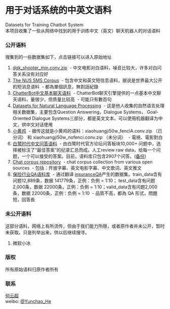 # 用于对话系统的中英文语料
Datasets for Training Chatbot System
<br>本项目收集了一些从网络中找到的用于训练中文（英文）聊天机器人的对话语料

### 公开语料
搜集到的一些数据集如下，点击链接可以进入原始地址

1. [dgk_shooter_min.conv.zip](https://github.com/rustch3n/dgk_lost_conv)
  - 中文电影对白语料，噪音比较大，许多对白问答关系没有对应好
2. [The NUS SMS Corpus](https://github.com/kite1988/nus-sms-corpus)
  - 包含中文和英文短信息语料，据说是世界最大公开的短消息语料
  - 都為單個訊息，無對話紀錄
3. [ChatterBot中文基本聊天语料](https://github.com/gunthercox/ChatterBot/tree/master/chatterbot/corpus/data/chinese)
  - ChatterBot聊天引擎提供的一点基本中文聊天语料，量很少，但质量比较高
  - 可能只有數百句
4. [Datasets for Natural Language Processing](https://github.com/karthikncode/nlp-datasets)
  - 这是他人收集的自然语言处理相关数据集，主要包含Question Answering，Dialogue Systems， Goal-Oriented Dialogue Systems三部分，都是英文文本。可以使用机器翻译为中文，供中文对话使用
5. [小黄鸡](https://github.com/rustch3n/dgk_lost_conv/tree/master/results)
  - 据传这就是小黄鸡的语料：xiaohuangji50w_fenciA.conv.zip （已分词） 和 xiaohuangji50w_nofenci.conv.zip （未分词）
  - 電視、電影對白
6. [白鹭时代中文问答语料](https://github.com/Samurais/egret-wenda-corpus)
  - 由白鹭时代官方论坛问答板块10,000+ 问题中，选择被标注了“最佳答案”的纪录汇总而成。人工review raw data，给每一个问题，一个可以接受的答案。目前，语料库只包含2907个问答。([备份](./egret-wenda-corpus.zip))
7. [Chat corpus repository](https://github.com/Marsan-Ma/chat_corpus)
  - chat corpus collection from various open sources
  - 包括：开放字幕、英文电影字幕、中文歌词、英文推文
8. [保险行业QA语料库](https://github.com/Samurais/insuranceqa-corpus-zh)
  - 通过翻译 [insuranceQA](https://github.com/shuzi/insuranceQA)产生的数据集。train_data含有问题12,889条，数据 141779条，正例：负例 = 1:10； test_data含有问题2,000条，数据 22000条，正例：负例 = 1:10；valid_data含有问题2,000条，数据 22000条，正例：负例 = 1:10
  - 品質不高，都為 QA 形式，問題短，回答長
### 未公开语料

这部分语料，网络上有所流传，但由于我们能力所限，或者原作者并未公开，暂时未获取。只是列举出来，供以后继续搜寻。

1. 微软小冰

### 版权

所有原始语料归原作者所有

### 联系

[何云超](yunchaohe@gmail.com)
<br>weibo: [@Yunchao_He](http://weibo.com/heyunchao)
